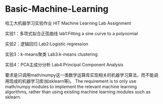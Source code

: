 # Basic-Machine-Learning
哈工大机器学习实验作业 
HIT Machine Learning Lab Assignment


实验1：多项式拟合正弦曲线
lab1:Fitting a sine curve to a polynomial

实验2：逻辑回归
Lab2:Logistic regression

实验3：k-means聚类
Lab3:k-means clustering

实验4：PCA主成分分析
Lab4:Principal Component Analysis


要求是只调用math/numpy这一类数学运算库实现相关的机器学习算法，而不能调用现成的机器学习库(如sklearn等)。
The requirement is to only use math/numpy modules to implement the relevant machine learning algorithms, 
rather than using existing machine learning modules such as sklearn.
